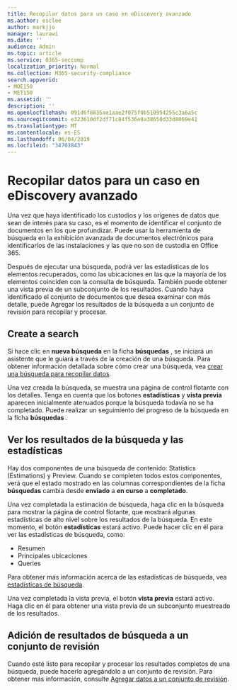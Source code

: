```yaml
---
title: Recopilar datos para un caso en eDiscovery avanzado
ms.author: esclee
author: markjjo
manager: laurawi
ms.date: ''
audience: Admin
ms.topic: article
ms.service: O365-seccomp
localization_priority: Normal
ms.collection: M365-security-compliance
search.appverid:
- MOE150
- MET150
ms.assetid: ''
description: ''
ms.openlocfilehash: 091d6f8835ae1aae2f075f0b510954255c3a6a5c
ms.sourcegitcommit: e323610df2df71c84f536e8a38650d33d8069e41
ms.translationtype: MT
ms.contentlocale: es-ES
ms.lasthandoff: 06/04/2019
ms.locfileid: "34703843"
---
```

# <a name="collect-data-for-a-case-in-advanced-ediscovery"></a>Recopilar datos para un caso en eDiscovery avanzado

Una vez que haya identificado los custodios y los orígenes de datos que sean de interés para su caso, es el momento de identificar el conjunto de documentos en los que profundizar. Puede usar la herramienta de búsqueda en la exhibición avanzada de documentos electrónicos para identificarlos de las instalaciones y las que no son de custodia en Office 365.

Después de ejecutar una búsqueda, podrá ver las estadísticas de los elementos recuperados, como las ubicaciones en las que la mayoría de los elementos coinciden con la consulta de búsqueda. También puede obtener una vista previa de un subconjunto de los resultados. Cuando haya identificado el conjunto de documentos que desea examinar con más detalle, puede Agregar los resultados de la búsqueda a un conjunto de revisión para recopilar y procesar.

## <a name="create-a-search"></a>Create a search

Si hace clic en **nueva búsqueda** en la ficha **búsquedas** , se iniciará un asistente que le guiará a través de la creación de una búsqueda. Para obtener información detallada sobre cómo crear una búsqueda, vea [crear una búsqueda para recopilar datos](create-search-to-collect-data.md).

Una vez creada la búsqueda, se muestra una página de control flotante con los detalles. Tenga en cuenta que los botones **estadísticas** y **vista previa** aparecen inicialmente atenuados porque la búsqueda todavía no se ha completado. Puede realizar un seguimiento del progreso de la búsqueda en la ficha **búsquedas** .

## <a name="view-search-results-and-statistics"></a>Ver los resultados de la búsqueda y las estadísticas

Hay dos componentes de una búsqueda de contenido: Statistics (Estimations) y Preview. Cuando se completen todos estos componentes, verá que el estado mostrado en las columnas correspondientes de la ficha **búsquedas** cambia desde **enviado** a **en curso** a **completado**.

Una vez completada la estimación de búsqueda, haga clic en la búsqueda para mostrar la página de control flotante, que mostrará algunas estadísticas de alto nivel sobre los resultados de la búsqueda. En este momento, el botón **estadísticas** estará activo. Puede hacer clic en él para ver las estadísticas de búsqueda, como:

- Resumen
- Principales ubicaciones
- Queries

Para obtener más información acerca de las estadísticas de búsqueda, vea [estadísticas de búsqueda](search-statistics.md).

Una vez completada la vista previa, el botón **vista previa** estará activo. Haga clic en él para obtener una vista previa de un subconjunto muestreado de los resultados.

## <a name="adding-search-results-to-a-review-set"></a>Adición de resultados de búsqueda a un conjunto de revisión

Cuando esté listo para recopilar y procesar los resultados completos de una búsqueda, puede hacerlo agregándolo a un conjunto de revisión. Para obtener más información, consulte [Agregar datos a un conjunto de revisión](add-data-to-review-set.md). 